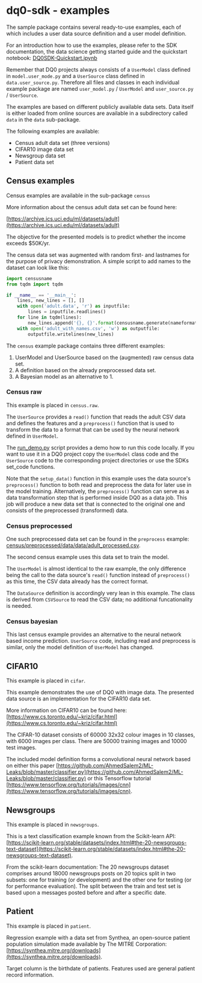 # dq0-sdk - examples

The sample package contains several ready-to-use examples, each of which includes a user data source definition and a user model definition.

For an introduction how to use the examples, please refer to the SDK documentation, the data science getting started guide and the quickstart notebook: [DQ0SDK-Quickstart.ipynb](https://github.com/gradientzero/dq0-sdk/blob/master/dq0sdk/cli/DQ0SDK-Quickstart.ipynb)

Remember that DQ0 projects always consists of a `UserModel` class defined in `model.user_mode.py` and a `UserSource` class defined in `data.user_source.py`. Therefore all files and classes in each individual example package are named `user_model.py` / `UserModel` and `user_source.py` / `UserSource`.

The examples are based on different publicly available data sets. Data itself is either loaded from online sources are available in a subdirectory called `data` in the `data` sub-package.

The following examples are available:
* Census adult data set (three versions)
* CIFAR10 image data set
* Newsgroup data set
* Patient data set

## Census examples
Census examples are available in the sub-package `census`

More information about the census adult data set can be found here:

[https://archive.ics.uci.edu/ml/datasets/adult](https://archive.ics.uci.edu/ml/datasets/adult)

The objective for the presented models is to predict whether the income exceeds $50K/yr.

The census data set was augmented with random first- and lastnames for the purpose of privacy demonstration. A simple script to add names to the dataset can look like this:
```python
import censusname
from tqdm import tqdm

if __name__ == '__main__':
    lines, new_lines = [], []
    with open('adult.data', 'r') as inputfile:
        lines = inputfile.readlines()
    for line in tqdm(lines):
        new_lines.append('{}, {}'.format(censusname.generate(nameformat='{surname}, {given}'), line))
    with open('adult_with_names.csv', 'w') as outputfile:
        outputfile.writelines(new_lines)
```

The `census` example package contains three different examples:
1. UserModel and UserSource based on the (augmented) raw census data set.
2. A definition based on the already preprocessed data set.
3. A Bayesian model as an alternative to 1.

### Census raw
This example is placed in `census.raw`.

The `UserSource` provides a `read()` function that reads the adult CSV data and defines the features and a `preprocess()` function that is used to transform the data to a format that can be used by the neural network defined in `UserModel`.

The [run_demo.py](census/raw/run_demo.py) script provides a demo how to run this code locally. If you want to use it in a DQ0 project copy the `UserModel` class code and the `UserSource` code to the corresponding project directories or use the SDKs set_code functions.

Note that the `setup_data()` function in this example uses the data source's `preprocess()` function to both read and preprocess the data for later use in the model training.
Alternatively, the `preprocess()` function can serve as a data transformation step that is performed inside DQ0 as a data job. This job will produce a new data set that is connected to the original one and consists of the preprocessed (transformed) data.

### Census preprocessed
One such preprocessed data set can be found in the `preprocess` example: [census/preprocessed/data/data/adult_processed.csv](census/preprocessed/data/data/adult_processed.csv).

The second census example uses this data set to train the model.

The `UserModel` is almost identical to the raw example, the only difference being the call to the data source's `read()` function instead of `preprocess()` as this time, the CSV data already has the correct format.

The `DataSource` definition is accordingly very lean in this example. The class is derived from `CSVSource` to read the CSV data; no additional funcationality is needed.

### Census bayesian
This last census example provides an alternative to the neural network based income prediction. `UserSource` code, including read and preprocess is similar, only the model definition of `UserModel` has changed.

## CIFAR10
This example is placed in `cifar`.

This example demonstrates the use of DQ0 with image data. The presented data source is an implementation for the CIFAR10 data set.

More information on CIFAR10 can be found here: [https://www.cs.toronto.edu/~kriz/cifar.html](https://www.cs.toronto.edu/~kriz/cifar.html)

The CIFAR-10 dataset consists of 60000 32x32 colour images in 10 classes, with 6000 images per class. There are 50000 training images and 10000 test images.

The included model definition forms a convolutional neural network based on either this paper [https://github.com/AhmedSalem2/ML-Leaks/blob/master/classifier.py](https://github.com/AhmedSalem2/ML-Leaks/blob/master/classifier.py) or this Tensorflow tutorial [https://www.tensorflow.org/tutorials/images/cnn](https://www.tensorflow.org/tutorials/images/cnn).

## Newsgroups
This example is placed in `newsgroups`.

This is a text classification example known from the Scikit-learn API: [https://scikit-learn.org/stable/datasets/index.html#the-20-newsgroups-text-dataset](https://scikit-learn.org/stable/datasets/index.html#the-20-newsgroups-text-dataset).

From the scikit-learn documentation: The 20 newsgroups dataset comprises around 18000 newsgroups posts on 20 topics split in two subsets: one for training (or development) and the other one for testing (or for performance evaluation). The split between the train and test set is based upon a messages posted before and after a specific date.

## Patient
This example is placed in `patient`.

Regression example with a data set from Synthea, an open-source patient population simulation made available by The MITRE Corporation: [https://synthea.mitre.org/downloads](https://synthea.mitre.org/downloads).

Target column is the birthdate of patients. Features used are general patient record information.
